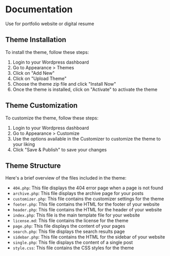 
#   Documentation

Use for portfolio website or digital resume

## Theme Installation

To install the theme, follow these steps:

1.  Login to your Wordpress dashboard
2.  Go to Appearance > Themes
3.  Click on "Add New"
4.  Click on "Upload Theme"
5.  Choose the theme zip file and click "Install Now"
6.  Once the theme is installed, click on "Activate" to activate the theme

## Theme Customization

To customize the theme, follow these steps:

1.  Login to your Wordpress dashboard
2.  Go to Appearance > Customize
3.  Use the options available in the Customizer to customize the theme to your liking
4.  Click "Save & Publish" to save your changes

## Theme Structure

Here's a brief overview of the files included in the theme:

-   `404.php`: This file displays the 404 error page when a page is not found
-   `archive.php`: This file displays the archive page for your posts
-   `customizer.php`: This file contains the customizer settings for the theme
-   `footer.php`: This file contains the HTML for the footer of your website
-   `header.php`: This file contains the HTML for the header of your website
-   `index.php`: This file is the main template file for your website
-   `license.md`: This file contains the license for the theme
-   `page.php`: This file displays the content of your pages
-   `search.php`: This file displays the search results page
-   `sidebar.php`: This file contains the HTML for the sidebar of your website
-   `single.php`: This file displays the content of a single post
-   `style.css`: This file contains the CSS styles for the theme

